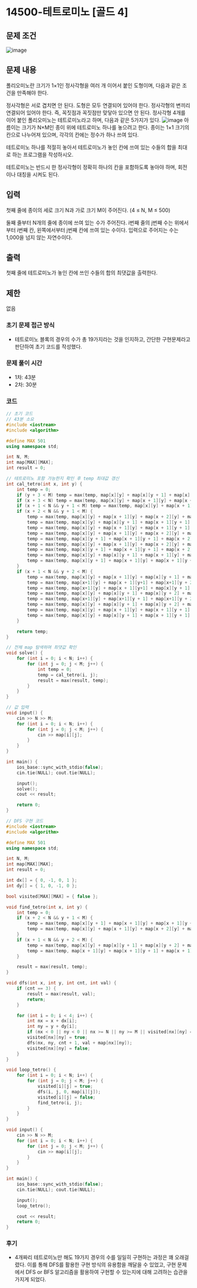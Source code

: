 # 14500-테트로미노 [골드 4]
## 문제 조건
![image](https://github.com/WoogiBoogi1129/CodingTest/assets/110087545/485791fc-42a6-4d29-a583-e66506fb3a0d)
## 문제 내용
폴리오미노란 크기가 1×1인 정사각형을 여러 개 이어서 붙인 도형이며, 다음과 같은 조건을 만족해야 한다.

정사각형은 서로 겹치면 안 된다.
도형은 모두 연결되어 있어야 한다.
정사각형의 변끼리 연결되어 있어야 한다. 즉, 꼭짓점과 꼭짓점만 맞닿아 있으면 안 된다.
정사각형 4개를 이어 붙인 폴리오미노는 테트로미노라고 하며, 다음과 같은 5가지가 있다.
![image](https://github.com/WoogiBoogi1129/CodingTest/assets/110087545/8b41dd4b-67d7-4274-887c-df56ac8e60bd)
아름이는 크기가 N×M인 종이 위에 테트로미노 하나를 놓으려고 한다. 종이는 1×1 크기의 칸으로 나누어져 있으며, 각각의 칸에는 정수가 하나 쓰여 있다.

테트로미노 하나를 적절히 놓아서 테트로미노가 놓인 칸에 쓰여 있는 수들의 합을 최대로 하는 프로그램을 작성하시오.

테트로미노는 반드시 한 정사각형이 정확히 하나의 칸을 포함하도록 놓아야 하며, 회전이나 대칭을 시켜도 된다.
## 입력
첫째 줄에 종이의 세로 크기 N과 가로 크기 M이 주어진다. (4 ≤ N, M ≤ 500)

둘째 줄부터 N개의 줄에 종이에 쓰여 있는 수가 주어진다. i번째 줄의 j번째 수는 위에서부터 i번째 칸, 왼쪽에서부터 j번째 칸에 쓰여 있는 수이다. 입력으로 주어지는 수는 1,000을 넘지 않는 자연수이다.
## 출력
첫째 줄에 테트로미노가 놓인 칸에 쓰인 수들의 합의 최댓값을 출력한다.
## 제한
없음
### 초기 문제 접근 방식
- 테트로미노 블록의 경우의 수가 총 19가지라는 것을 인지하고, 간단한 구현문제라고 판단하여 초기 코드를 작성했다.
### 문제 풀이 시간
- 1차: 43분
- 2차: 30분
### 코드
```c++
// 초기 코드
// 43분 소요
#include <iostream>
#include <algorithm>

#define MAX 501
using namespace std;

int N, M;
int map[MAX][MAX];
int result = 0;

// 테트로미노 포함 가능한지 확인 후 temp 최대값 갱신
int cal_tetro(int x, int y) {
	int temp = 0;
	if (y + 3 < M) temp = max(temp, map[x][y] + map[x][y + 1] + map[x][y + 2] + map[x][y + 3]);
	if (x + 3 < N) temp = max(temp, map[x][y] + map[x + 1][y] + map[x + 2][y] + map[x + 3][y]);
	if (x + 1 < N && y + 1 < M) temp = max(temp, map[x][y] + map[x + 1][y] + map[x][y + 1] + map[x + 1][y + 1]);
	if (x + 2 < N && y + 1 < M) {
		temp = max(temp, map[x][y] + map[x + 1][y] + map[x + 2][y] + map[x + 2][y + 1]);
		temp = max(temp, map[x][y] + map[x][y + 1] + map[x + 1][y + 1] + map[x + 2][y + 1]);
		temp = max(temp, map[x][y] + map[x + 1][y] + map[x + 1][y + 1] + map[x + 2][y + 1]);
		temp = max(temp, map[x][y] + map[x + 1][y] + map[x + 2][y] + map[x + 1][y + 1]);
		temp = max(temp, map[x][y + 1] + map[x + 1][y + 1] + map[x + 2][y + 1] + map[x + 1][y]);
		temp = max(temp, map[x][y] + map[x + 1][y] + map[x + 2][y] + map[x + 1][y + 1]);
		temp = max(temp, map[x][y + 1] + map[x + 1][y + 1] + map[x + 2][y + 1] + map[x + 2][y]);
		temp = max(temp, map[x][y] + map[x][y + 1] + map[x + 1][y] + map[x + 2][y]);
		temp = max(temp, map[x][y + 1] + map[x + 1][y] + map[x + 1][y + 1] + map[x + 2][y]);
	}
	if (x + 1 < N && y + 2 < M) {
		temp = max(temp, map[x][y] + map[x + 1][y] + map[x][y + 1] + map[x][y + 2]);
		temp = max(temp, map[x+1][y] + map[x + 1][y+1] + map[x+1][y + 2] + map[x][y + 2]);
		temp = max(temp, map[x+1][y] + map[x + 1][y+1] + map[x][y + 1] + map[x][y + 2]);
		temp = max(temp, map[x][y] + map[x][y + 1] + map[x][y + 2] + map[x + 1][y + 1]);
		temp = max(temp, map[x+1][y] + map[x+1][y + 1] + map[x+1][y + 2] + map[x][y + 1]);
		temp = max(temp, map[x][y] + map[x][y + 1] + map[x][y + 2] + map[x + 1][y + 2]);
		temp = max(temp, map[x][y] + map[x + 1][y] + map[x + 1][y + 1] + map[x + 1][y + 2]);
		temp = max(temp, map[x][y] + map[x][y + 1] + map[x + 1][y + 1] + map[x + 1][y + 2]);
	}

	return temp;
}

// 전체 map 탐색하며 최댓값 확인
void solve() {
	for (int i = 0; i < N; i++) {
		for (int j = 0; j < M; j++) {
			int temp = 0;
			temp = cal_tetro(i, j);
			result = max(result, temp);
		}
	}
}

// 값 입력
void input() {
	cin >> N >> M;
	for (int i = 0; i < N; i++) {
		for (int j = 0; j < M; j++) {
			cin >> map[i][j];
		}
	}
}

int main() {
	ios_base::sync_with_stdio(false);
	cin.tie(NULL); cout.tie(NULL);

	input();
	solve();
	cout << result;

	return 0;
}

// DFS 구현 코드
#include <iostream>
#include <algorithm>

#define MAX 501
using namespace std;

int N, M;
int map[MAX][MAX];
int result = 0;

int dx[] = { 0, -1, 0, 1 };
int dy[] = { 1, 0, -1, 0 };

bool visited[MAX][MAX] = { false };

void find_tetro(int x, int y) {
	int temp = 0;
	if (x + 2 < N && y + 1 < M) {
		temp = max(temp, map[x][y + 1] + map[x + 1][y] + map[x + 1][y + 1] + map[x + 2][y + 1]);
		temp = max(temp, map[x][y] + map[x + 1][y] + map[x + 2][y] + map[x + 1][y + 1]);
	}
	if (x + 1 < N && y + 2 < M) {
		temp = max(temp, map[x][y] + map[x][y + 1] + map[x][y + 2] + map[x + 1][y + 1]);
		temp = max(temp, map[x + 1][y] + map[x + 1][y + 1] + map[x + 1][y + 2] + map[x][y + 1]);
	}

	result = max(result, temp);
}

void dfs(int x, int y, int cnt, int val) {
	if (cnt == 3) {
		result = max(result, val);
		return;
	}

	for (int i = 0; i < 4; i++) {
		int nx = x + dx[i];
		int ny = y + dy[i];
		if (nx < 0 || ny < 0 || nx >= N || ny >= M || visited[nx][ny] == true) continue;
		visited[nx][ny] = true;
		dfs(nx, ny, cnt + 1, val + map[nx][ny]);
		visited[nx][ny] = false;
	}
}

void loop_tetro() {
	for (int i = 0; i < N; i++) {
		for (int j = 0; j < M; j++) {
			visited[i][j] = true;
			dfs(i, j, 0, map[i][j]);
			visited[i][j] = false;
			find_tetro(i, j);
		}
	}
}

void input() {
	cin >> N >> M;
	for (int i = 0; i < N; i++) {
		for (int j = 0; j < M; j++) {
			cin >> map[i][j];
		}
	}
}

int main() {
	ios_base::sync_with_stdio(false);
	cin.tie(NULL); cout.tie(NULL);

	input();
	loop_tetro();

	cout << result;
	return 0;
}
```
### 후기
- 4개짜리 테트로미노만 해도 19가지 경우의 수를 일일히 구현하는 과정은 꽤 오래걸렸다. 이를 통해 DFS를 활용한 구현 방식의 유용함을 깨달을 수 있었고, 구현 문제에서 DFS or BFS 알고리즘을 활용하여 구현할 수 있는지에 대해 고려하는 습관을 가지게 되었다.
